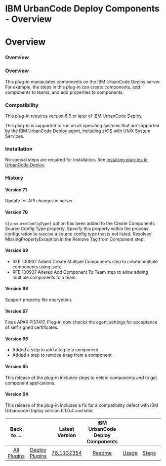 
IBM UrbanCode Deploy Components - Overview
==========================================

# Overview


### Overview




### Overview

This plug-in manipulates components on the IBM UrbanCode Deploy server. For example, the steps in this plug-in can create components, add components to teams, and add properties to components.

### Compatibility

This plug-in requires version 6.0 or later of IBM UrbanCode Deploy.

This plug-in is supported to run on all operating systems that are supported by the IBM UrbanCode Deploy agent, including z/OS with UNIX System Services.

### Installation

No special steps are required for installation. See [Installing plug-ins in UrbanCode Deploy](https://community.ibm.com/community/user/wasdevops/blogs/laurel-dickson-bull1/2022/06/13/install-plugins "Installing plug-ins in UrbanCode Deploy").

### History

#### Version 71

Update for API changes in server.

#### Version 70

``${p:sourceConfigType}`` option has been added to the Create Components Source Config Type property. Specify this property within the process configuration to resolve a source config type that is not listed. Resolved MissingPropertyException in the Remove Tag from Component step.

#### Version 69

* RFE 100937 Added Create Multiple Components step to create multiple components using json.
* RFE 100937 Altered Add Component To Team step to allow adding multiple components to a team.

#### Version 68

Support property file encryption.

#### Version 67

Fixes APAR PI57417. Plug-in now checks the agent settings for acceptance of self signed certificates.

#### Version 66

* Added a step to add a tag to a component.
* Added a step to remove a tag from a component.

#### Version 65

This release of the plug-in includes steps to delete components and to get component applications.

#### Version 64

This release of the plug-in includes a fix for a compatibility defect with IBM Urbancode Deploy version 6.1.0.4 and later.


|Back to ...||Latest Version|IBM UrbanCode Deploy Components ||||
| :---: | :---: | :---: | :---: | :---: | :---: | :---: |
|[All Plugins](../../index.md)|[Deploy Plugins](../README.md)|[78.1132354](https://raw.githubusercontent.com/UrbanCode/IBM-UCD-PLUGINS/main/files/uDeploy-Component/ucd-uDeploy-Component-78.1132354.zip)|[Readme](README.md)|[Usage](usage.md)|[Steps](steps.md)|[Downloads](downloads.md)|
